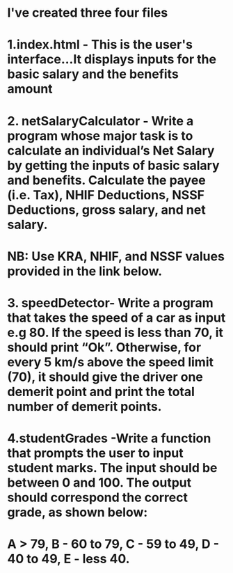 # I've created three four files

# 1.index.html - This is the user's interface...It displays inputs for the basic salary and the benefits amount

# 2. netSalaryCalculator - Write a program whose major task is to calculate an individual’s Net Salary by getting the inputs of basic salary and benefits. Calculate the payee (i.e. Tax), NHIF Deductions, NSSF Deductions, gross salary, and net salary. 

# NB: Use KRA, NHIF, and NSSF values provided in the link below.

# 3. speedDetector- Write a program that takes the speed of a car as input e.g 80. If the speed is less than 70, it should print “Ok”. Otherwise, for every 5 km/s above the speed limit (70), it should give the driver one demerit point and print the total number of demerit points.

# 4.studentGrades -Write a function that prompts the user to input student marks. The input should be between 0 and 100. The output should correspond the correct grade, as shown below: 

# A > 79, B - 60 to 79, C -  59 to 49, D - 40 to 49, E - less 40.


